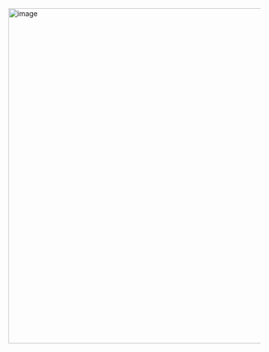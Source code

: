 <img width="669" alt="image" src="https://github.com/bnjosefina/WindowsFormsApp2/assets/141350728/0577f3d7-a856-4f02-831e-390957731f15">
